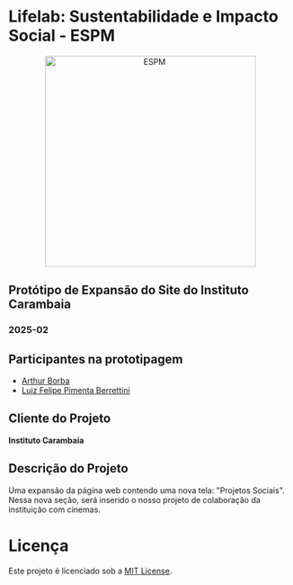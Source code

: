 # Lifelab: Sustentabilidade e Impacto Social  - ESPM

<p align="center">
    <a href="https://www.espm.br/"><img src="https://logodownload.org/wp-content/uploads/2015/02/espm-logo.jpg" alt="ESPM" style="width: 375px;"/></a>
</p>

## Protótipo de Expansão do Site do Instituto Carambaia

### 2025-02

## Participantes na prototipagem

- [Arthur Borba](https://github.com/Borba70)
- [Luiz Felipe Pimenta Berrettini](https://github.com/PimentaBrrt)

## Cliente do Projeto

**Instituto Carambaia**

## Descrição do Projeto

Uma expansão da página web contendo uma nova tela: "Projetos Sociais". Nessa nova seção, será inserido o nosso projeto de colaboração da instituição com cinemas.

# Licença

Este projeto é licenciado sob a [MIT License](https://github.com/tech-espm/labs-pgt/blob/main/LICENSE).
